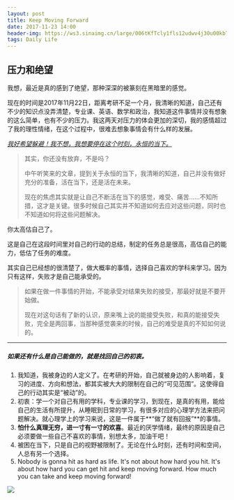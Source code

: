 ```yaml
---
layout: post
title: Keep Moving Forward
date: 2017-11-23 14:00
header-img: https://ws3.sinaimg.cn/large/006tKfTcly1fls12udwv4j30u00kb763.jpg
tags: Daily Life
---
```


## 压力和绝望

我想，最近是真的感到了绝望，那种深深的被篆刻在黑暗里的感觉。

现在的时间是2017年11月22日，距离考研不足一个月，我清晰的知道，自己还有不少的知识点没弄清楚，专业课、英语、数学和政治，我知道这件事情并没有想象的这么简单，也有不少的压力。我这两天对压力的体会更加的深切，我的感情超过了我的理性情绪，在这个过程中，很难去想象事情会有什么样的发展。

<u>*我好希望躲避！我不想，我想要停在这个时刻，永恒的当下。*</u>

> 其实，你还没有放弃，不是吗？
>
> 中午听笑来的文章，提到关于永恒的当下，我清晰的知道，自己并没有做好充分的准备，活在当下，还是活在未来。
>
> 现在的焦虑其实就是让自己不断活在当下的感觉，难受、痛苦……不知所措，这才是关键。很多时候自己其实并不知道如何去应对这些问题，同时也不知道如何将这些问题解决。

你太高估自己了。

这是自己在这段时间里对自己的行动的总结，制定的任务总是很高，高估自己的能力，低估了任务的难度。

其实自己已经想的很清楚了，做大概率的事情，选择自己喜欢的学科来学习。因为只有这样，失败才是自己能承受的。

> 如果在做一件事情的开始，不能承受对结果失败的接受，那最好就是不要开始做。
>
> 现在对这句话有了新的认识，原来嘴上说的能接受失败，和真的能接受失败，完全是两回事，当那种感觉袭来的时候，自己的难受是真的不知如何说的。

---

##### **如果还有什么是自己能做的，就是找回自己的初衷。**

1. 我知道，我被身边的人定义了。在考研的开始，自己就被身边的人影响着，复习的进度、方向和想法，都其实被大大的限制在自己的“可见范围”。这使得自己的行动其实是“被动”的。
2. 初衷：学一个对自己有用的学科，专业课的学习，到现在，是真的有用，能给自己的生活有所提升，从睡眠到日常的学习，有很多对应的心理学方法来把问题解决。就心理学上的学习来说，这是一件属于**“做了就有回报”**的事情。
3. **怕什么真理无穷，进一寸有一寸的欢喜**。最近的厌学情绪，最终的原因是自己必须要做一些自己不喜欢的事情，别想太多，加油干吧！
4. 被困在当下，只是自己的视野被限制了。无论在什么时刻，还有时间和空间，人总有另一个选择。
5. Nobody is gonna hit as hard as life. It's not about how hard you hit. It's about how hard you can get hit and keep moving forward. How much you can take and keep moving forward!

![](https://ws2.sinaimg.cn/large/006tKfTcly1fls11byz6kj309k051gln.jpg)